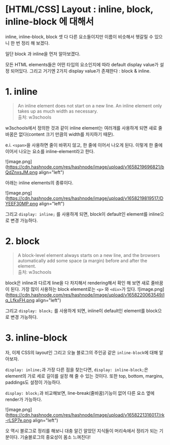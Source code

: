 # [HTML/CSS] Layout : inline, block, inline-block 에 대해서

inline, inline-block, block
셋 다 다른 요소들이지만 이름이 비슷해서 헷갈릴 수 있으니 한 번 정리 해 보겠다.

일단 block 과 inline을 먼저 알아보겠다.

모든 HTML elements들은 어떤 타입의 요소인지에 따라 default display value가 설정 되어있다.
그리고 거기엔 2가지 display value가 존재한다 : block & inline.

# 1. inline

>  An inline element does not start on a new line. An inline element only takes up as much width as necessary.<br>출처: w3schools

w3schools에서 정의한 것과 같이 inline element는 여러개를 사용하게 되면 새로 줄바꿈은 없다(content 크기 만큼의 width를 차지하기 때문).

e.i. `<span>`을 사용하면 줄이 바뀌지 않고, 한 줄에 이어서 나오게 된다. 이렇게 한 줄에 이어서 나오는 요소를 inline-element라고 한다.

![image.png](https://cdn.hashnode.com/res/hashnode/image/upload/v1658219696821/bQdZnxsJM.png align="left")

아래는 inline elements의 종류이다.

![image.png](https://cdn.hashnode.com/res/hashnode/image/upload/v1658219819517/DYEEF30MP.png align="left")

그리고 `display: inline;` 를 사용하게 되면, block이 default인 element를 inline으로 변경 가능하다.


# 2. block

>A block-level element always starts on a new line, and the browsers automatically add some space (a margin) before and after the element.<br>출처: w3schools

block은 inline과 다르게 line을 다 차지해서 rendering해서 확인 해 보면 새로 줄바꿈이 된다.
가장 많이 사용하는 block element로는 `<p>` 와 `<div>`가 있다.
![image.png](https://cdn.hashnode.com/res/hashnode/image/upload/v1658220063549/lq_LfkxFH.png align="left")

그리고 `display: block;` 를 사용하게 되면, inline이 default인 element를 block으로 변경 가능하다.

# 3. inline-block

자, 이제 CSS의 layout인 그리고 오늘 블로그의 주인공 같은 `inline-block`에 대해 알아보자.

`display: inline;`과 가장 다른 점을 찾는다면, `display: inline-block;`은 element의 가로 세로 길이를 설정 해 줄 수 있는 것이다. 또한 top, bottom, margins, paddings도 설정이 가능하다.

`display: block;`과 비교해보면, line-break(줄바꿈)기능이 없어 다른 요소 옆에 render가 가능하다.


![image.png](https://cdn.hashnode.com/res/hashnode/image/upload/v1658221316017/rk-rLSP7e.png align="left")

오 역시 블로그로 정리를 해보니 대충 알긴 알았던 지식들이 머리속에서 정리가 되는 기분이다. 
기술블로그의 중요성이 몸소 느껴진다! 